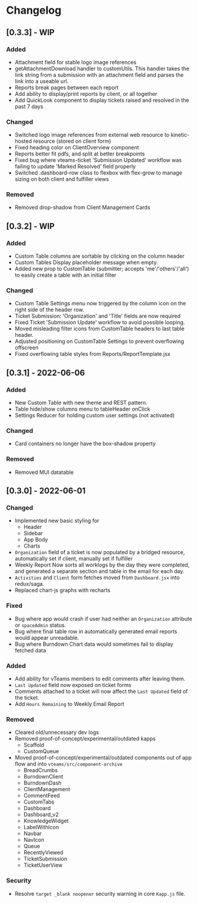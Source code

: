 # Changelog

## [0.3.3] - WIP

### Added

- Attachment field for stable logo image references
- getAttachmentDownload handler to customUtils. This handler takes the link string from a submission with an attachment field and parses the link into a useable url.
- Reports break pages between each report
- Add ability to display/print reports by client, or all together
- Add QuickLook component to display tickets raised and resolved in the past 7 days

### Changed

- Switched logo image references from external web resource to kinetic-hosted resource (stored on client form)
- Fixed heading color on ClientOverview component
- Reports better fit pdfs, and split at better breakpoints
- Fixed bug where vteams-ticket 'Submission Updated' workflow was failing to update 'Marked Resolved' field properly
- Switched .dashboard-row class to flexbox with flex-grow to manage sizing on both client and fulfiller views

### Removed

- Removed drop-shadow from Client Management Cards

## [0.3.2] - WIP

### Added

- Custom Table columns are sortable by clicking on the column header
- Custom Tables Display placeholder message when empty.
- Added new prop to CustomTable (submitter; accepts 'me'/'others'/'all') to easily create a table with an initial filter 

### Changed

- Custom Table Settings menu now triggered by the column icon on the right side of the header row.
- Ticket Submission: 'Organization' and 'Title' fields are now required
- Fixed Ticket 'Submission Update' workflow to avoid possible looping.
- Moved misleading filter icons from CustomTable headers to last table header.
- Adjusted positioning on CustomTable Settings to prevent overflowing offscreen 
- Fixed overflowing table styles from Reports/ReportTemplate.jsx

## [0.3.1] - 2022-06-06

### Added

- New Custom Table with new theme and REST pattern.
- Table hide/show columns menu to tableHeader onClick
- Settings Reducer for holding custom user settings (not activated)

### Changed

- Card containers no longer have the box-shadow property

### Removed

- Removed MUI datatable

## [0.3.0] - 2022-06-01 
### Changed
- Implemented new basic styling for
    - Header
    - Sidebar
    - App Body
    - Charts
- `Organization` field of a ticket is now populated by a bridged resource, automatically set if client, manually set if fulfiller
- Weekly Report Now sorts all worklogs by the day they were completed, and generated a separate section and table in the email for each day.
- `Activities` and `Client` form fetches moved from `Dashboard.jsx` into redux/saga.
- Replaced chart-js graphs with recharts

### Fixed
- Bug where app would crash if user had neither an `Organization` attribute or `spaceAdmin` status.
- Bug where final table row in automatically generated email reports would appear unreadable.
- Bug where Burndown Chart data would sometimes fail to display fetched data

### Added
- Add ability for vTeams members to edit comments after leaving them.
- `Last Updated` field now exposed on ticket forms
- Comments attached to a ticket will now affect the `Last Updated` field of the ticket.
- Add `Hours Remaining` to Weekly Email Report

### Removed
- Cleared old/unnecessary dev logs
- Removed proof-of-concept/experimental/outdated kapps
    - Scaffold
    - CustomQueue
- Moved proof-of-concept/experimental/outdated components out of app flow and into `vteams/src/component-archive`
    - BreadCrumbs
    - BurndownClient
    - BurndownDash
    - ClientManagement
    - CommentFeed
    - CustomTabs
    - Dashboard
    - Dashboard_v2
    - KnowledgeWidget
    - LabelWithIcon
    - Navbar
    - NavIcon
    - Queue
    - RecentlyViewed
    - TicketSubmission
    - TicketUserView

### Security

- Resolve `target _blank noopener` security warning in core `Kapp.js` file.